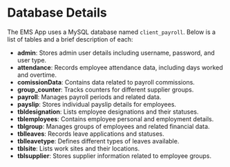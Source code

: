 # Database Details

The EMS App uses a MySQL database named `client_payroll`. Below is a list of tables and a brief description of each:

- **admin**: Stores admin user details including username, password, and user type.
- **attendance**: Records employee attendance data, including days worked and overtime.
- **comissionData**: Contains data related to payroll commissions.
- **group_counter**: Tracks counters for different supplier groups.
- **payroll**: Manages payroll periods and related data.
- **payslip**: Stores individual payslip details for employees.
- **tbldesignation**: Lists employee designations and their statuses.
- **tblemployees**: Contains employee personal and employment details.
- **tblgroup**: Manages groups of employees and related financial data.
- **tblleaves**: Records leave applications and statuses.
- **tblleavetype**: Defines different types of leaves available.
- **tblsite**: Lists work sites and their locations.
- **tblsupplier**: Stores supplier information related to employee groups.
